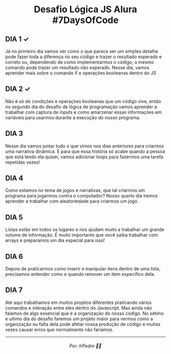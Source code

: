 <h1 align=center>Desafio Lógica JS Alura #7DaysOfCode</h1>
<h2>DIA 1 ✓</h2>
<p>Já no primeiro dia vamos ver como o que parece ser um simples detalhe pode fazer toda a diferença no seu código e trazer o resultado esperado e correto ou, dependendo de como implementarmos o código, o mesmo comando pode trazer um resultado não esperado. Nesse dia, vamos aprender mais sobre o comando if e operações booleanas dentro do JS</p>

<h2>DIA 2 ✓</h2>
<p>Não é só de condições e operações booleanas que um código vive, então no segundo dia do desafio de lógica de programação vamos aprender a trabalhar com captura de inputs e como amarzenar essas informações em variáveis para usarmos durante a execução do nosso programa.</p>

<h2>DIA 3</h2>
<p>Nesse dia vamos juntar tudo o que vimos nos dias anteriores para criarmos uma narrativa dinâmica. E para que essa história só acabe quando a pessoa que está lendo ela quiser, vamos adicionar loops para fazermos uma tarefa repetidas vezes!</p>

<h2>DIA 4</h2>
<p>Como estamos no tema de jogos e narrativas, que tal criarmos um programa para jogarmos contra o computador? Nosso quarto dia iremos aprender a trabalhar com aleatoriedade para criarmos um jogo.</p>

<h2>DIA 5</h2>
<p>Listas estão em todos os lugares e nos ajudam muito a trabalhar um grande volume de informação. É muito importante que você saiba trabalhar com arrays e preparamos um dia especial para isso!</p>

<h2>DIA 6</h2>
<p>Depois de praticarmos como inserir e manipular itens dentro de uma lista, precisamos entender como e quando remover um item especifico dela.</p>

<h2>DIA 7</h2>
<p>Até aqui trabalhamos em muitos projetos diferentes praticando vários comandos e interação entre eles dentro do Javascript. Mas ainda não falamos de algo essencial que é a organização do nosso código. No sétimo e ultimo dia do desafio faremos um projeto maior para vermos como a organização ou falta dela pode afetar nossa produção de código e muitas vezes causar erros que normalmente não fariamos.</p>
<hr>
<h6 align=center>Por: IrPedro 👋🏻</h6>

